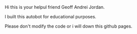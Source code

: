 Hi this is your helpul friend Geoff Andrei Jordan.

I built this autobot for educational purposes.

Please don't modify the code or i will down this github pages.
